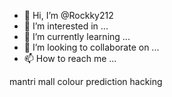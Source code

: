- 👋 Hi, I’m @Rockky212
- 👀 I’m interested in ...
- 🌱 I’m currently learning ...
- 💞️ I’m looking to collaborate on ...
- 📫 How to reach me ...

<!---
Rockky212/Rockky212 is a ✨ special ✨ repository because its `README.md` (this file) appears on your GitHub profile.
You can click the Preview link to take a look at your changes.
--->mantri mall colour prediction hacking

